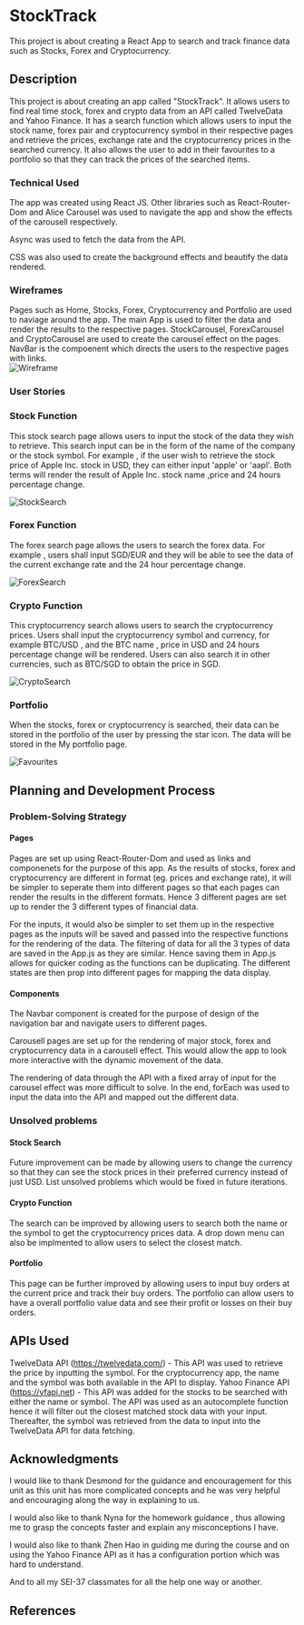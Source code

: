 # StockTrack

This project is about creating a React App to search and track finance data such as Stocks, Forex and Cryptocurrency.

## Description

This project is about creating an app called "StockTrack". It allows users to find real time stock, forex and crypto data from an API called TwelveData and Yahoo Finance. It has a search function which allows users to input the stock name, forex pair and cryptocurrency symbol in their respective pages and retrieve the prices, exchange rate and the cryptocurrency prices in the searched currency. It also allows the user to add in their favourites to a portfolio so that they can track the prices of the searched items.

### Technical Used

The app was created using React JS. Other libraries such as React-Router-Dom and Alice Carousel was used to navigate the app and show the effects of the carousell respectively.

Async was used to fetch the data from the API.

CSS was also used to create the background effects and beautify the data rendered.

### Wireframes

Pages such as Home, Stocks, Forex, Cryptocurrency and Portfolio are used to naviage around the app. The main App is used to filter the data and render the results to the respective pages. StockCarousel, ForexCarousel and CryptoCarousel are used to create the carousel effect on the pages. NavBar is the compoenent which directs the users to the respective pages with links.  
![Wireframe](https://i.ibb.co/Cb3VJRc/Screenshot-2022-06-30-at-9-24-01-PM.png)

### User Stories

### Stock Function

This stock search page allows users to input the stock of the data they wish to retrieve. This search input can be in the form of the name of the company or the stock symbol. For example , if the user wish to retrieve the stock price of Apple Inc. stock in USD, they can either input 'apple' or 'aapl'. Both terms will render the result of Apple Inc. stock name ,price and 24 hours percentage change.

![StockSearch](https://i.ibb.co/nz7NKJS/Screenshot-2022-06-30-at-8-04-34-PM.png)

### Forex Function

The forex search page allows the users to search the forex data. For example , users shall input SGD/EUR and they will be able to see the data of the current exchange rate and the 24 hour percentage change.

![ForexSearch](https://i.ibb.co/fxRwZ4T/Screenshot-2022-06-30-at-8-05-07-PM.png)

### Crypto Function

This cryptocurrency search allows users to search the cryptocurrency prices. Users shall input the cryptocurrency symbol and currency, for example BTC/USD , and the BTC name , price in USD and 24 hours percentage change will be rendered. Users can also search it in other currencies, such as BTC/SGD to obtain the price in SGD.

![CryptoSearch](https://i.ibb.co/grCprbT/Screenshot-2022-06-30-at-8-45-28-PM.png)

### Portfolio

When the stocks, forex or cryptocurrency is searched, their data can be stored in the portfolio of the user by pressing the star icon. The data will be stored in the My portfolio page.

![Favourites](https://i.ibb.co/TMfV287/Screenshot-2022-06-30-at-8-11-00-PM.png)

## Planning and Development Process

### Problem-Solving Strategy

#### Pages

Pages are set up using React-Router-Dom and used as links and componenets for the purpose of this app. As the results of stocks, forex and cryptocurrency are different in format (eg. prices and exchange rate), it will be simpler to seperate them into different pages so that each pages can render the results in the different formats. Hence 3 different pages are set up to render the 3 different types of financial data.

For the inputs, it would also be simpler to set them up in the respective pages as the inputs will be saved and passed into the respective functions for the rendering of the data. The filtering of data for all the 3 types of data are saved in the App.js as they are similar. Hence saving them in App.js allows for quicker coding as the functions can be duplicating. The different states are then prop into different pages for mapping the data display.

#### Components

The Navbar component is created for the purpose of design of the navigation bar and navigate users to different pages.

Carousell pages are set up for the rendering of major stock, forex and cryptocurrency data in a carousell effect. This would allow the app to look more interactive with the dynamic movement of the data.

The rendering of data through the API with a fixed array of input for the carousel effect was more difficult to solve. In the end, forEach was used to input the data into the API and mapped out the different data.

### Unsolved problems

#### Stock Search

Future improvement can be made by allowing users to change the currency so that they can see the stock prices in their preferred currency instead of just USD.
List unsolved problems which would be fixed in future iterations.

#### Crypto Function

The search can be improved by allowing users to search both the name or the symbol to get the cryptocurrency prices data. A drop down menu can also be implmented to allow users to select the closest match.

#### Portfolio

This page can be further improved by allowing users to input buy orders at the current price and track their buy orders. The portfolio can allow users to have a overall portfolio value data and see their profit or losses on their buy orders.

## APIs Used

TwelveData API (https://twelvedata.com/) - This API was used to retrieve the price by inputting the symbol. For the cryptocurrency app, the name and the symbol was both available in the API to display.
Yahoo Finance API (https://yfapi.net) - This API was added for the stocks to be searched with either the name or symbol. The API was used as an autocomplete function hence it will filter out the closest matched stock data with your input. Thereafter, the symbol was retrieved from the data to input into the TwelveData API for data fetching.

## Acknowledgments

I would like to thank Desmond for the guidance and encouragement for this unit as this unit has more complicated concepts and he was very helpful and encouraging along the way in explaining to us.

I would also like to thank Nyna for the homework guidance , thus allowing me to grasp the concepts faster and explain any misconceptions I have.

I would also like to thank Zhen Hao in guiding me during the course and on using the Yahoo Finance API as it has a configuration portion which was hard to understand.

And to all my SEI-37 classmates for all the help one way or another.

## References
